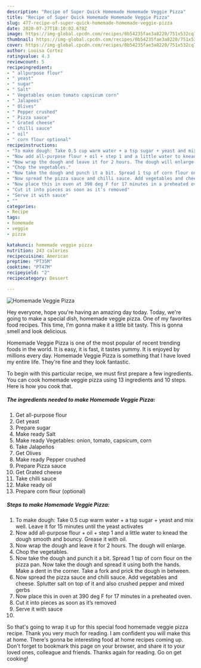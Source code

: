 ```yaml
---
description: "Recipe of Super Quick Homemade Homemade Veggie Pizza"
title: "Recipe of Super Quick Homemade Homemade Veggie Pizza"
slug: 477-recipe-of-super-quick-homemade-homemade-veggie-pizza
date: 2020-07-27T18:10:02.678Z
image: https://img-global.cpcdn.com/recipes/0b54235fae3a8220/751x532cq70/homemade-veggie-pizza-recipe-main-photo.jpg
thumbnail: https://img-global.cpcdn.com/recipes/0b54235fae3a8220/751x532cq70/homemade-veggie-pizza-recipe-main-photo.jpg
cover: https://img-global.cpcdn.com/recipes/0b54235fae3a8220/751x532cq70/homemade-veggie-pizza-recipe-main-photo.jpg
author: Louisa Cortez
ratingvalue: 4.3
reviewcount: 5
recipeingredient:
- " allpurpose flour"
- " yeast"
- " sugar"
- " Salt"
- " Vegetables onion tomato capsicum corn"
- " Jalapeos"
- " Olives"
- " Pepper crushed"
- " Pizza sauce"
- " Grated cheese"
- " chilli sauce"
- " oil"
- " corn flour optional"
recipeinstructions:
- "To make dough: Take 0.5 cup warm water + a tsp sugar + yeast and mix well. Leave it for 15 minutes until the yeast activates"
- "Now add all-purpose flour + oil + step 1 and a little water to knead the dough smooth and bouncy. Grease it with oil."
- "Now wrap the dough and leave it for 2 hours. The dough will enlarge."
- "Chop the vegetables."
- "Now take the dough and punch it a bit. Spread 1 tsp of corn flour on the pizza pan. Now take the dough and spread it using both the hands. Make a dent in the corner. Take a fork and prick the dough in between."
- "Now spread the pizza sauce and chilli sauce. Add vegetables and cheese. Splutter salt on top of it and also crushed pepper and mixed gerbs"
- "Now place this in oven at 390 deg F for 17 minutes in a preheated oven."
- "Cut it into pieces as soon as it’s removed"
- "Serve it with sauce"
- ""
categories:
- Recipe
tags:
- homemade
- veggie
- pizza

katakunci: homemade veggie pizza 
nutrition: 243 calories
recipecuisine: American
preptime: "PT35M"
cooktime: "PT47M"
recipeyield: "2"
recipecategory: Dessert

---
```



![Homemade Veggie Pizza](https://img-global.cpcdn.com/recipes/0b54235fae3a8220/751x532cq70/homemade-veggie-pizza-recipe-main-photo.jpg)

Hey everyone, hope you're having an amazing day today. Today, we're going to make a special dish, homemade veggie pizza. One of my favorites food recipes. This time, I'm gonna make it a little bit tasty. This is gonna smell and look delicious.



Homemade Veggie Pizza is one of the most popular of recent trending foods in the world. It is easy, it is fast, it tastes yummy. It is enjoyed by millions every day. Homemade Veggie Pizza is something that I have loved my entire life. They're fine and they look fantastic.


To begin with this particular recipe, we must first prepare a few ingredients. You can cook homemade veggie pizza using 13 ingredients and 10 steps. Here is how you cook that.

<!--inarticleads1-->

##### The ingredients needed to make Homemade Veggie Pizza:

1. Get  all-purpose flour
1. Get  yeast
1. Prepare  sugar
1. Make ready  Salt
1. Make ready  Vegetables: onion, tomato, capsicum, corn
1. Take  Jalapeños
1. Get  Olives
1. Make ready  Pepper crushed
1. Prepare  Pizza sauce
1. Get  Grated cheese
1. Take  chilli sauce
1. Make ready  oil
1. Prepare  corn flour (optional)




<!--inarticleads2-->

##### Steps to make Homemade Veggie Pizza:

1. To make dough: Take 0.5 cup warm water + a tsp sugar + yeast and mix well. Leave it for 15 minutes until the yeast activates
1. Now add all-purpose flour + oil + step 1 and a little water to knead the dough smooth and bouncy. Grease it with oil.
1. Now wrap the dough and leave it for 2 hours. The dough will enlarge.
1. Chop the vegetables.
1. Now take the dough and punch it a bit. Spread 1 tsp of corn flour on the pizza pan. Now take the dough and spread it using both the hands. Make a dent in the corner. Take a fork and prick the dough in between.
1. Now spread the pizza sauce and chilli sauce. Add vegetables and cheese. Splutter salt on top of it and also crushed pepper and mixed gerbs
1. Now place this in oven at 390 deg F for 17 minutes in a preheated oven.
1. Cut it into pieces as soon as it’s removed
1. Serve it with sauce
1. 




So that's going to wrap it up for this special food homemade veggie pizza recipe. Thank you very much for reading. I am confident you will make this at home. There's gonna be interesting food at home recipes coming up. Don't forget to bookmark this page on your browser, and share it to your loved ones, colleague and friends. Thanks again for reading. Go on get cooking!
